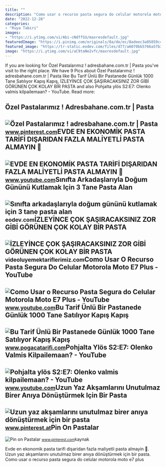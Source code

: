 ```yaml
---
title: ""
description: "Como usar o recurso pasta segura do celular motorola moto e7 plus"
date: "2022-12-28"
categories:
- "Ruya Tabiri"
images:
- "https://i.ytimg.com/vi/Abi-cNdffSU/maxresdefault.jpg"
featuredImage: "https://i.pinimg.com/originals/8a/de/ec/8adeec3a05859c45cbd4e80891d5eb57.jpg"
featured_image: "https://tr-static.eodev.com/files/d77/a6070bb5766a57b3fc45071f2062cf45.jpg"
image: "https://i.ytimg.com/vi/aC9taNe2vfc/maxresdefault.jpg"
---
```


If you are looking for Özel Pastalarımız ! adresbahane.com.tr | Pasta you've visit to the right place. We have 9 Pics about Özel Pastalarımız ! adresbahane.com.tr | Pasta like Bu Tarif Ünlü Bir Pastanede Günlük 1000 Tane Satılıyor Kapış Kapış, İZLEYİNCE ÇOK ŞAŞIRACAKSINIZ ️ZOR GİBİ GÖRÜNEN ÇOK KOLAY BİR PASTA and also Pohjalta ylös S2:E7: Olenko valmis kilpailemaan? - YouTube. Read more:

Özel Pastalarımız ! Adresbahane.com.tr | Pasta
----------------------------------------------

 ![Özel Pastalarımız ! adresbahane.com.tr | Pasta](https://i.pinimg.com/736x/78/ea/82/78ea82b147ae379f8791cbe7381a9d44.jpg) <small>www.pinterest.com</small>EVDE EN EKONOMİK PASTA TARİFİ DIŞARIDAN FAZLA MALİYETLİ PASTA ALMAYIN 📢
-----------------------------------------------------------------------

 ![EVDE EN EKONOMİK PASTA TARİFİ DIŞARIDAN FAZLA MALİYETLİ PASTA ALMAYIN 📢](https://i.ytimg.com/vi/bRKTakH_DUQ/hqdefault.jpg) <small>www.youtube.com</small>Sınıfta Arkadaşlarıyla Doğum Gününü Kutlamak Için 3 Tane Pasta Alan
-------------------------------------------------------------------

 ![Sınıfta arkadaşlarıyla doğum gününü kutlamak için 3 tane pasta alan](https://tr-static.eodev.com/files/d77/a6070bb5766a57b3fc45071f2062cf45.jpg) <small>eodev.com</small>İZLEYİNCE ÇOK ŞAŞIRACAKSINIZ ️ZOR GİBİ GÖRÜNEN ÇOK KOLAY BİR PASTA
------------------------------------------------------------------

 ![İZLEYİNCE ÇOK ŞAŞIRACAKSINIZ ️ZOR GİBİ GÖRÜNEN ÇOK KOLAY BİR PASTA](https://i.ytimg.com/vi/Abi-cNdffSU/maxresdefault.jpg) <small>videoluyemektariflerimiz.com</small>Como Usar O Recurso Pasta Segura Do Celular Motorola Moto E7 Plus - YouTube
---------------------------------------------------------------------------

 ![Como Usar o Recurso Pasta Segura do Celular Motorola Moto E7 Plus - YouTube](https://i.ytimg.com/vi/JHSEXjWZOjI/maxresdefault.jpg) <small>www.youtube.com</small>Bu Tarif Ünlü Bir Pastanede Günlük 1000 Tane Satılıyor Kapış Kapış
------------------------------------------------------------------

 ![Bu Tarif Ünlü Bir Pastanede Günlük 1000 Tane Satılıyor Kapış Kapış](https://www.pogacatarifi.com/wp-content/uploads/2022/10/Bu-Tarif-Unlu-Bir-Pastanede-Gunluk-1000-Tane-Satiliyor-Kapis-Kapis-Giden-Kasarli-Pogaca-Tarifi-1024x576.png) <small>www.pogacatarifi.com</small>Pohjalta Ylös S2:E7: Olenko Valmis Kilpailemaan? - YouTube
----------------------------------------------------------

 ![Pohjalta ylös S2:E7: Olenko valmis kilpailemaan? - YouTube](https://i.ytimg.com/vi/aC9taNe2vfc/maxresdefault.jpg) <small>www.youtube.com</small>Uzun Yaz Akşamlarını Unutulmaz Birer Anıya Dönüştürmek Için Bir Pasta
---------------------------------------------------------------------

 ![Uzun yaz akşamlarını unutulmaz birer anıya dönüştürmek için bir pasta](https://i.pinimg.com/736x/b5/ef/99/b5ef99a3014aa241504829971f75044c--pasta.jpg) <small>www.pinterest.at</small>Pin On Pastalar
---------------

 ![Pin on Pastalar](https://i.pinimg.com/originals/8a/de/ec/8adeec3a05859c45cbd4e80891d5eb57.jpg) <small>www.pinterest.com</small>kaynak

Evde en ekonomi̇k pasta tari̇fi̇ dişaridan fazla mali̇yetli̇ pasta almayin 📢. Uzun yaz akşamlarını unutulmaz birer anıya dönüştürmek için bir pasta. Como usar o recurso pasta segura do celular motorola moto e7 plus
